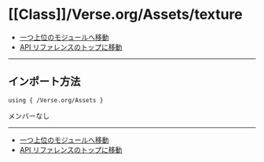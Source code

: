 # [[Class]]/Verse.org/Assets/texture

- [一つ上位のモジュールへ移動](../main.md)
- [API リファレンスのトップに移動](../../../main.md)

---

## インポート方法

```verse
using { /Verse.org/Assets }
```

メンバーなし

---

- [一つ上位のモジュールへ移動](../main.md)
- [API リファレンスのトップに移動](../../../main.md)

